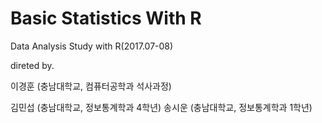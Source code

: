 # Basic Statistics With R

Data Analysis Study with R(2017.07-08)

direted by.
<p>이경훈 (충남대학교, 컴퓨터공학과 석사과정)</p>
김민섭 (충남대학교, 정보통계학과 4학년)
송시운 (충남대학교, 정보통계학과 1학년)
